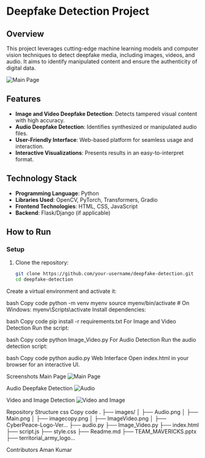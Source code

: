 # Deepfake Detection Project

## Overview
This project leverages cutting-edge machine learning models and computer vision techniques to detect deepfake media, including images, videos, and audio. It aims to identify manipulated content and ensure the authenticity of digital data.

![Main Page](images/Main.png)

## Features
- **Image and Video Deepfake Detection**: Detects tampered visual content with high accuracy.  
- **Audio Deepfake Detection**: Identifies synthesized or manipulated audio files.  
- **User-Friendly Interface**: Web-based platform for seamless usage and interaction.  
- **Interactive Visualizations**: Presents results in an easy-to-interpret format.  

## Technology Stack
- **Programming Language**: Python  
- **Libraries Used**: OpenCV, PyTorch, Transformers, Gradio  
- **Frontend Technologies**: HTML, CSS, JavaScript  
- **Backend**: Flask/Django (if applicable)  

## How to Run

### Setup
1. Clone the repository:
   ```bash
   git clone https://github.com/your-username/deepfake-detection.git
   cd deepfake-detection
Create a virtual environment and activate it:

bash
Copy code
python -m venv myenv
source myenv/bin/activate  # On Windows: myenv\Scripts\activate
Install dependencies:

bash
Copy code
pip install -r requirements.txt
For Image and Video Detection
Run the script:

bash
Copy code
python Image_Video.py
For Audio Detection
Run the audio detection script:

bash
Copy code
python audio.py
Web Interface
Open index.html in your browser for an interactive UI.

Screenshots
Main Page
![Main Page](images/imagecopy.png)

Audio Deepfake Detection
![Audio](images/Audio.png)


Video and Image Detection
![Video and Image](images/ImageVideo.png)


Repository Structure
css
Copy code
.
├── images/
│   ├── Audio.png
│   ├── Main.png
│   ├── imagecopy.png
│   ├── ImageVideo.png
│   ├── CyberPeace-Logo-Ver...
├── audio.py
├── Image_Video.py
├── index.html
├── script.js
├── style.css
├── Readme.md
├── TEAM_MAVERICKS.pptx
├── territorial_army_logo...

Contributors
Aman Kumar


